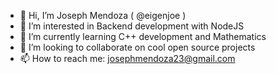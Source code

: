- 👋 Hi, I’m Joseph Mendoza ( @eigenjoe )
- 👀 I’m interested in Backend development with NodeJS
- 🌱 I’m currently learning C++ development and Mathematics
- 💞️ I’m looking to collaborate on cool open source projects
- 📫 How to reach me: josephmendoza23@gmail.com

<!---
eigenjoe/eigenjoe is a ✨ special ✨ repository because its `README.md` (this file) appears on your GitHub profile.
You can click the Preview link to take a look at your changes.
--->
